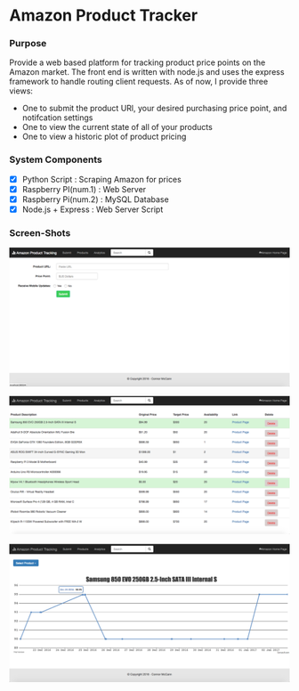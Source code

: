# Amazon Product Tracker

### Purpose
Provide a web based platform for tracking product price points on the Amazon market. The front end is written with node.js and uses the express framework to handle routing client requests. As of now, I provide three views: 
- One to submit the product URl, your desired purchasing price point, and notifcation settings
- One to view the current state of all of your products
- One to view a historic plot of product pricing

### System Components
- [x] Python Script         : Scraping Amazon for prices 
- [x] Raspberry PI(num.1)   : Web Server
- [x] Raspberry Pi(num.2)   : MySQL Database
- [x] Node.js + Express     : Web Server Script

### Screen-Shots
![Alt text](./website/screen_shots/APT_Submit.png?raw=true "Submit Page")

![Alt text](./website/screen_shots/APT_Products.png?raw=true "Submit Page")

![Alt text](./website/screen_shots/APT_Analysis.png?raw=true "Submit Page")
